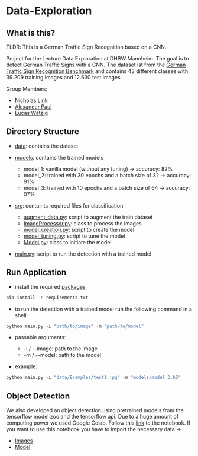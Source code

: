 # Data-Exploration


## What is this?
TLDR: This is a German Traffic Sign Recognition based on a CNN.

Project for the Lecture Data Exploration at DHBW Mannheim. The goal is to detect German Traffic Signs with a CNN. The dataset ist from the [German Traffic Sign Recognition Benchmark](http://benchmark.ini.rub.de/?section=gtsrb&subsection=dataset) and contains 43 different classes with 39.209 training images and 12.630 test images.

Group Members:
  - [Nicholas Link](https://github.com/Nicho-Link)
  - [Alexander Paul](https://github.com/alexx1374)
  - [Lucas Wätzig](https://github.com/LWaetzig)

## Directory Structure
- [data](data): contains the dataset
- [models](models): contains the trained models
  - model_1: vanilla model (without any tuning) -> accuracy: 82%
  - model_2: trained with 30 epochs and a batch size of 32 -> accuracy: 91%
  - model_3: trained with 10 epochs and a batch size of 64 -> accuracy: 97%
- [src](src): containts required files for classification
  - [augment_data.py](src/augment_data.py): script to augment the train dataset
  - [ImageProcessor.py](src/ImageProcessor.py): class to process the images
  - [model_creation.py](src/model_creation.py): script to create the model
  - [model_tuning.py](src/model_tuning.py): script to tune the model
  - [Model.py](src/Model.py): class to initiate the model
  
- [main.py](main.py): script to run the detection with a trained model

## Run Application
- install the required [packages](requirements.txt)
```bash
pip install -r requirements.txt
```
- to run the detection with a trained model run the following command in a shell:
```python
python main.py -i "path/to/image" -m "path/to/model"
```
- passable arguments:
  - -i / --image: path to the image
  - -m / --model: path to the model

- example:
```python
python main.py -i "data/Examples/test1.jpg" -m "models/model_3.h5"
```


## Object Detection
We also developed an object detection using pretrained models from the tensorflow model zoo and the tensorflow api. Due to a huge amount of computing power we used Google Colab. Follow this [link](https://colab.research.google.com/drive/1KaH1XNzDOWr7oWnatquFtEvylNYIjjBk#scrollTo=n-74rTbe32Iw) to the notebook.
If you want to use this notebook you have to import the necessary data -> 
- [Images](https://drive.google.com/file/d/1cWV0v5xCU8sR588Bv2Z_FRitkhB0Rhl0/view?usp=sharing)
- [Model](https://drive.google.com/drive/folders/1Z9528-ZzwHr-KPHkeT4BjLhKx9rwFjys?usp=sharing)
